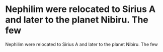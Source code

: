 # Nephilim were relocated to Sirius A and later to the planet Nibiru. The few

Nephilim were relocated to Sirius A and later to the planet Nibiru. The few